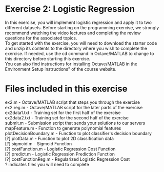 # Exercise 2: Logistic Regression
In this exercise, you will implement logistic regression and apply it to two
different datasets. Before starting on the programming exercise, we strongly
recommend watching the video lectures and completing the review questions
for the associated topics.
<br />
To get started with the exercise, you will need to download the starter
code and unzip its contents to the directory where you wish to complete the
exercise. If needed, use the cd command in Octave/MATLAB to change to
this directory before starting this exercise.
<br />
You can also find instructions for installing Octave/MATLAB in the 
Environment Setup Instructions" of the course website.
<br />
# Files included in this exercise
ex2.m - Octave/MATLAB script that steps you through the exercise<br />
ex2 reg.m - Octave/MATLAB script for the later parts of the exercise<br />
ex2data1.txt - Training set for the first half of the exercise<br />
ex2data2.txt - Training set for the second half of the exercise<br />
submit.m - Submission script that sends your solutions to our servers<br />
mapFeature.m - Function to generate polynomial features<br />
plotDecisionBoundary.m - Function to plot classifier's decision boundary<br />
[?] plotData.m - Function to plot 2D classification data<br />
[?] sigmoid.m - Sigmoid Function<br />
[?] costFunction.m - Logistic Regression Cost Function<br />
[?] predict.m - Logistic Regression Prediction Function<br />
[?] costFunctionReg.m - Regularized Logistic Regression Cost<br />
? indicates files you will need to complete<br />
